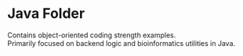 # Java Folder

Contains object-oriented coding strength examples.  
Primarily focused on backend logic and bioinformatics utilities in Java.
